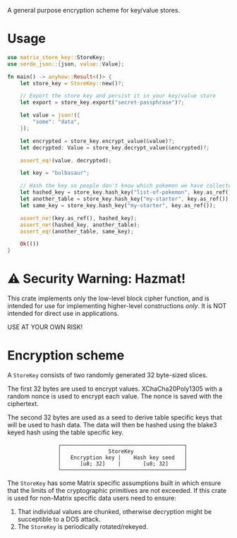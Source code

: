A general purpose encryption scheme for key/value stores.

# Usage

```rust
use matrix_store_key::StoreKey;
use serde_json::{json, value::Value};

fn main() -> anyhow::Result<()> {
    let store_key = StoreKey::new()?;

    // Export the store key and persist it in your key/value store
    let export = store_key.export("secret-passphrase")?;

    let value = json!({
        "some": "data",
    });

    let encrypted = store_key.encrypt_value(&value)?;
    let decrypted: Value = store_key.decrypt_value(&encrypted)?;

    assert_eq!(value, decrypted);

    let key = "bulbasaur";

    // Hash the key so people don't know which pokemon we have collected.
    let hashed_key = store_key.hash_key("list-of-pokemon", key.as_ref());
    let another_table = store_key.hash_key("my-starter", key.as_ref());
    let same_key = store_key.hash_key("my-starter", key.as_ref());

    assert_ne!(key.as_ref(), hashed_key);
    assert_ne!(hashed_key, another_table);
    assert_eq!(another_table, same_key);

    Ok(())
}
```

# ⚠️ Security Warning: Hazmat!

This crate implements only the low-level block cipher function, and is intended
for use for implementing higher-level constructions *only*. It is NOT
intended for direct use in applications.

USE AT YOUR OWN RISK!

# Encryption scheme

A `StoreKey` consists of two randomly generated 32 byte-sized slices.

The first 32 bytes are used to encrypt values. XChaCha20Poly1305 with a random
nonce is used to encrypt each value. The nonce is saved with the ciphertext.

The second 32 bytes are used as a seed to derive table specific keys that will
be used to hash data. The data will then be hashed using the blake3 keyed hash
using the table specific key.

```text
                ┌───────────────────────────────────────┐
                │               StoreKey                │
                │   Encryption key |    Hash key seed   │
                │      [u8; 32]    |       [u8; 32]     │
                └───────────────────────────────────────┘
```

The `StoreKey` has some Matrix specific assumptions built in which ensure that
the limits of the cryptographic primitives are not exceeded. If this crate is
used for non-Matrix specific data users need to ensure:

1. That individual values are chunked, otherwise decryption might be succeptible
   to a DOS attack.
2. The `StoreKey` is periodically rotated/rekeyed.
